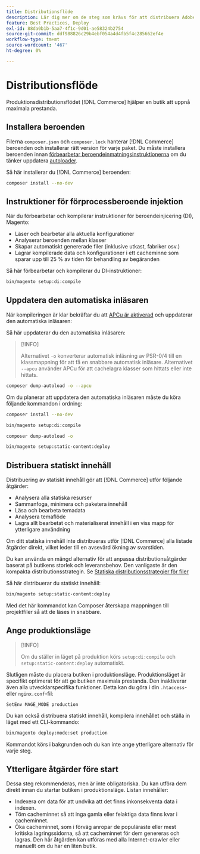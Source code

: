```yaml
---
title: Distributionsflöde
description: Lär dig mer om de steg som krävs för att distribuera Adobe Commerce i en produktionsmiljö.
feature: Best Practices, Deploy
exl-id: 88da0b1b-5aa7-4f1c-9d01-ae58324b2754
source-git-commit: ddf988826c29b4ebf054a4d4fb5f4c285662ef4e
workflow-type: tm+mt
source-wordcount: '467'
ht-degree: 0%

---
```


# Distributionsflöde

Produktionsdistributionsflödet [!DNL Commerce] hjälper en butik att uppnå maximala prestanda.

## Installera beroenden

Filerna `composer.json` och `composer.lock` hanterar [!DNL Commerce] beroenden och installerar rätt version för varje paket. Du måste installera beroenden innan [förbearbetar beroendeinmatningsinstruktionerna](#preprocess-dependency-injection-instructions) om du tänker uppdatera [autoloader](#update-the-autoloader).

Så här installerar du [!DNL Commerce] beroenden:

```bash
composer install --no-dev
```

## Instruktioner för förprocessberoende injektion

När du förbearbetar och kompilerar instruktioner för beroendeinjicering (DI), Magento:

* Läser och bearbetar alla aktuella konfigurationer
* Analyserar beroenden mellan klasser
* Skapar automatiskt genererade filer (inklusive utkast, fabriker osv.)
* Lagrar kompilerade data och konfigurationer i ett cacheminne som sparar upp till 25 % av tiden för behandling av begäranden

Så här förbearbetar och kompilerar du DI-instruktioner:

```bash
bin/magento setup:di:compile
```

## Uppdatera den automatiska inläsaren

När kompileringen är klar bekräftar du att [APCu är aktiverad](../performance/software.md#php-settings) och uppdaterar den automatiska inläsaren:

Så här uppdaterar du den automatiska inläsaren:

>[!INFO]
>
>Alternativet `-o` konverterar automatisk inläsning av PSR-0/4 till en klassmappning för att få en snabbare automatisk inläsare. Alternativet `--apcu` använder APCu för att cachelagra klasser som hittats eller inte hittats.

```bash
composer dump-autoload -o --apcu
```

Om du planerar att uppdatera den automatiska inläsaren måste du köra följande kommandon i ordning:

```bash
composer install --no-dev
```

```bash
bin/magento setup:di:compile
```

```bash
composer dump-autoload -o
```

```bash
bin/magento setup:static-content:deploy
```

## Distribuera statiskt innehåll

Distribuering av statiskt innehåll gör att [!DNL Commerce] utför följande åtgärder:

* Analysera alla statiska resurser
* Sammanfoga, minimera och paketera innehåll
* Läsa och bearbeta temadata
* Analysera temaflöde
* Lagra allt bearbetat och materialiserat innehåll i en viss mapp för ytterligare användning

Om ditt statiska innehåll inte distribueras utför [!DNL Commerce] alla listade åtgärder direkt, vilket leder till en avsevärd ökning av svarstiden.

Du kan använda en mängd alternativ för att anpassa distributionsåtgärder baserat på butikens storlek och leveransbehov. Den vanligaste är den kompakta distributionsstrategin. Se [Statiska distributionsstrategier för filer](../configuration/cli/static-view-file-strategy.md)

Så här distribuerar du statiskt innehåll:

```bash
bin/magento setup:static-content:deploy
```

Med det här kommandot kan Composer återskapa mappningen till projektfiler så att de läses in snabbare.

## Ange produktionsläge

>[!INFO]
>
>Om du ställer in läget på produktion körs `setup:di:compile` och `setup:static-content:deploy` automatiskt.

Slutligen måste du placera butiken i produktionsläge. Produktionsläget är specifikt optimerat för att ge butiken maximala prestanda. Den inaktiverar även alla utvecklarspecifika funktioner. Detta kan du göra i din `.htaccess`- eller `nginx.conf`-fil:

`SetEnv MAGE_MODE production`

Du kan också distribuera statiskt innehåll, kompilera innehållet och ställa in läget med ett CLI-kommando:

```bash
bin/magento deploy:mode:set production
```

Kommandot körs i bakgrunden och du kan inte ange ytterligare alternativ för varje steg.

## Ytterligare åtgärder före start

Dessa steg rekommenderas, men är inte obligatoriska. Du kan utföra dem direkt innan du startar butiken i produktionsläge. Listan innehåller:

* Indexera om data för att undvika att det finns inkonsekventa data i indexen.
* Töm cacheminnet så att inga gamla eller felaktiga data finns kvar i cacheminnet.
* Öka cacheminnet, som i förväg anropar de populäraste eller mest kritiska lagringssidorna, så att cacheminnet för dem genereras och lagras. Den här åtgärden kan utföras med alla Internet-crawler eller manuellt om du har en liten butik.
